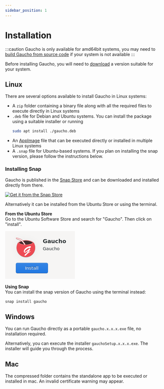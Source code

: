 ```yaml
---
sidebar_position: 1
---
```


# Installation
:::caution
Gaucho is only available for amd64bit systems, you may need to [build Gaucho from source code](/docs/advanced-guides/build-from-source) if your system is not available
:::

Before installing Gaucho, you will need to [download](/download) a version suitable for your system.

## Linux
There are several options available to install Gaucho in Linux systems:

* A `zip` folder containing a binary file along with all the required files to execute directly in Linux systems
* `.deb` file for Debian and Ubuntu systems. You can install the package using a suitable installer or running   
  ```bash
  sudo apt install ./gaucho.deb
  ```
* An [AppImage](https://appimage.org/) file that can be executed directly or installed in multiple Linux systems
* A `.snap` file for Ubuntu-based systems. If you plan on installing the snap version, please follow the instructions below.


### Installing Snap
Gaucho is published in the [Snap Store](https://snapcraft.io) and can be downloaded and installed directly from there.

[![Get it from the Snap Store](https://snapcraft.io/static/images/badges/en/snap-store-black.svg)](https://snapcraft.io/gaucho)

Alternatively it can be installed from the Ubuntu Store or using the terminal.

**From the Ubuntu Store**   
Go to the Ubuntu Software Store and search for "Gaucho". Then click on "install".

![Ubuntu Store Gaucho](/img/docs/ubuntu_store.png)


**Using Snap**   
You can install the snap version of Gaucho using the terminal instead:
```bash
snap install gaucho
```


## Windows
You can run Gaucho directly as a portable `gaucho.x.x.x.exe` file, no installation required.

Alternatively, you can execute the installer `gauchoSetup.x.x.x.exe`. The installer will guide you through the process.

## Mac
The compressed folder contains the standalone app to be executed or installed in mac. An invalid certificate warning may appear.
